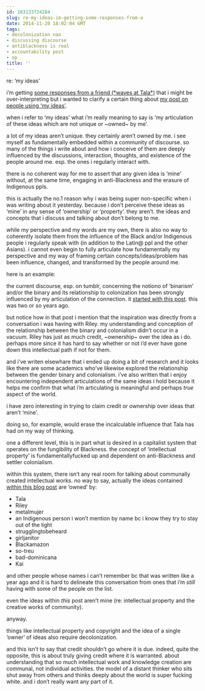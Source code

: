 ```yaml
---
id: 103133724284
slug: re-my-ideas-im-getting-some-responses-from-a
date: 2014-11-20 18:02:04 GMT
tags:
- decolonization nao
- discussing discourse
- antiblackness is real
- accountability post
- op
title: ''
---
```

<p>re: &#8216;my ideas&#8217;</p>

<p>i&#8217;m getting <a href="http://xd.binaohan.org/post/103116354489/yungmeduseld-replied-to-your-post-i-dont">some responses from a friend (*waves at Tala*)</a> that i might be over-interpreting but i wanted to clarify a certain thing about <a href="http://xd.binaohan.org/post/103083141894/i-dont-necessarily-tend-to-think-of-myself-as">my post on people using &#8216;my ideas&#8217;</a>.</p>

<p>when i refer to &#8216;my ideas&#8217; what i&#8217;m really meaning to say is &#8216;my articulation of these ideas which are not unique or ~owned~ by me&#8217;.</p>

<p>a lot of my ideas aren&#8217;t unique. they certainly aren&#8217;t owned by me. i see myself as fundamentally embedded within a community of discourse. so many of the things i write about and how i conceive of them are deeply influenced by the discussions, interaction, thoughts, and existence of the people around me. esp. the ones i regularly interact with.</p>

<p>there is no coherent way for me to assert that any given idea is &#8216;mine&#8217; without, at the same time, engaging in anti-Blackness and the erasure of Indigenous ppls.</p>

<p>this is actually the no.1 reason why i was being super non-specific when i was writing about it yesterday. because i don&#8217;t perceive these ideas as &#8216;mine&#8217; in any sense of &#8216;ownership&#8217; or &#8216;property&#8217;. they aren&#8217;t. the ideas and concepts that i discuss and talking about don&#8217;t belong to me.</p>

<p>while my perspective and my words are my own, there is also no way to coherently isolate them from the influence of the Black and/or Indigenous people i regularly speak with (in addition to the Latin@ ppl and the other Asians). i cannot even begin to fully articulate how fundamentally my perspective and my way of framing certain concepts/ideas/problem has been influence, changed, and transformed by the people around me.</p>

<p>here is an example:</p>

<p>the current discourse, esp. on tumblr, concerning the notiono of &#8216;binarism&#8217; and/or the binary and its relationship to colonization has been strongly influenced by my articulation of the connection. it <a href="http://b.binaohan.org/blog/binarism-and-colonialism/">started with this post</a>. this was two or so years ago.</p>

<p>but notice how in that post i mention that the inspiration was directly from a conversation i was having with Riley. my understanding and conception of the relationship between the binary and colonialism didn&#8217;t occur in a vacuum. Riley has just as much credit, ~ownership~ over the idea as i do. perhaps more since it has hard to say whether or not i&#8217;d ever have gone down this intellectual path if not for them.</p>

<p>and i&#8217;ve writen elsewhare that i ended up doing a bit of research and it looks like there are some academics who&#8217;ve likewise explored the relationship between the gender binary and colonialism. i&#8217;ve also written that i enjoy encountering independent articulations of the same ideas i hold because it helps me confirm that what i&#8217;m articulating is meaningful and perhaps <em>true</em> aspect of the world.</p>

<p>i have zero interesting in trying to claim credit or ownership over ideas that aren&#8217;t &#8216;mine&#8217;.</p>

<p>doing so, for example, would erase the incalculable influence that Tala has had on my way of thinking.</p>

<p>one a different level, this is in part what is desired in a capitalist system that operates on the fungibility of Blackness. the concept of &#8216;intellectual property&#8217; is fundamentallyfucked up and dependent on anti-Blackness and settler colonialism.</p>

<p>within this system, there isn&#8217;t any real room for talking about communally created intellectual works. no way to say, actually the ideas contained <a href="http://b.binaohan.org/blog/binarism-myths-and-reality/">within this blog post</a> are &#8216;owned&#8217; by:</p>

<ul><li>Tala</li>
<li>Riley</li>
<li>metalmujer</li>
<li>an Indigenous person i won&#8217;t mention by name bc i know they try to stay out of the light</li>
<li>strugglingtobeheard</li>
<li>girljanitor</li>
<li>Blackamazon</li>
<li>so-treu</li>
<li>bad-dominicana</li>
<li>Kai</li>
</ul><p>and other people whose names i can&#8217;t remember bc that was written like a year ago and it is hard to delineate this conversation from ones that i&#8217;m <em>still</em> having with some of the people on the list.</p>

<p>even the ideas within <em>this</em> post aren&#8217;t mine (re: intellectual property and the creative works of community).</p>

<p>anyway.</p>

<p>things like intellectual property and copyright and the idea of a single &#8216;owner&#8217; of ideas also require decolonization.</p>

<p>and this isn&#8217;t to say that credit shouldn&#8217;t go where it is due. indeed, quite the opposite, this is about truly giving credit where it is warranted. about understanding that so much intellectual work and knowledge creation are communal, not individual activities. the model of a distant thinker who sits shut away from others and thinks deeply about the world is super fucking white. and i don&#8217;t really want any part of it.</p>